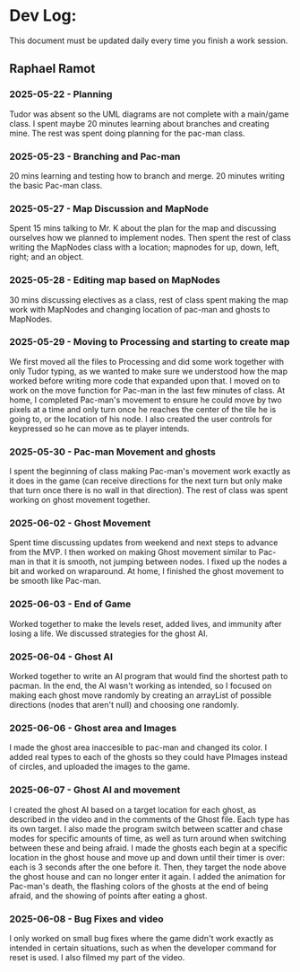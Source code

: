 # Dev Log:

This document must be updated daily every time you finish a work session.

## Raphael Ramot

### 2025-05-22 - Planning
Tudor was absent so the UML diagrams are not complete with a main/game class. I spent maybe 20 minutes learning about branches and creating mine. The rest was spent doing planning for the pac-man class. 

### 2025-05-23 - Branching and Pac-man
20 mins learning and testing how to branch and merge. 20 minutes writing the basic Pac-man class.

### 2025-05-27 - Map Discussion and MapNode
Spent 15 mins talking to Mr. K about the plan for the map and discussing ourselves how we planned to implement nodes. Then spent the rest of class writing the MapNodes class with a location; mapnodes for up, down, left, right; and an object.

### 2025-05-28 - Editing map based on MapNodes
30 mins discussing electives as a class, rest of class spent making the map work with MapNodes and changing location of pac-man and ghosts to MapNodes.

### 2025-05-29 - Moving to Processing and starting to create map
We first moved all the files to Processing and did some work together with only Tudor typing, as we wanted to make sure we understood how the map worked before writing more code that expanded upon that. I moved on to work on the move function for Pac-man in the last few minutes of class. 
At home, I completed Pac-man's movement to ensure he could move by two pixels at a time and only turn once he reaches the center of the tile he is going to, or the location of his node. I also created the user controls for keypressed so he can move as te player intends.

### 2025-05-30 - Pac-man Movement and ghosts
I spent the beginning of class making Pac-man's movement work exactly as it does in the game (can receive directions for the next turn but only make that turn once there is no wall in that direction). The rest of class was spent working on ghost movement together.

### 2025-06-02 - Ghost Movement
Spent time discussing updates from weekend and next steps to advance from the MVP. I then worked on making Ghost movement similar to Pac-man in that it is smooth, not jumping between nodes. I fixed up the nodes a bit and worked on wraparound.
At home, I finished the ghost movement to be smooth like Pac-man.

### 2025-06-03 - End of Game
Worked together to make the levels reset, added lives, and immunity after losing a life. We discussed strategies for the ghost AI.

### 2025-06-04 - Ghost AI
Worked together to write an AI program that would find the shortest path to pacman.
In the end, the AI wasn't working as intended, so I focused on making each ghost move randomly by creating an arrayList of possible directions (nodes that aren't null) and choosing one randomly.

### 2025-06-06 - Ghost area and Images
I made the ghost area inaccesible to pac-man and changed its color. I added real types to each of the ghosts so they could have PImages instead of circles, and uploaded the images to the game.

### 2025-06-07 - Ghost AI and movement
I created the ghost AI based on a target location for each ghost, as described in the video and in the comments of the Ghost file. Each type has its own target. I also made the program switch between scatter and chase modes for specific amounts of time, as well as turn around when switching between these and being afraid.
I made the ghosts each begin at a specific location in the ghost house and move up and down until their timer is over: each is 3 seconds after the one before it. Then, they target the node above the ghost house and can no longer enter it again. 
I added the animation for Pac-man's death, the flashing colors of the ghosts at the end of being afraid, and the showing of points after eating a ghost.

### 2025-06-08 - Bug Fixes and video
I only worked on small bug fixes where the game didn't work exactly as intended in certain situations, such as when the developer command for reset is used. I also filmed my part of the video.